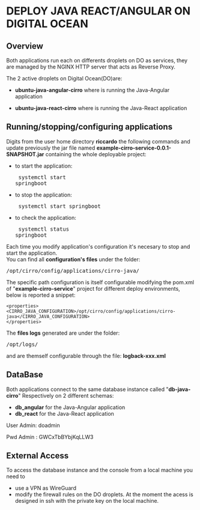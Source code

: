 # DEPLOY JAVA REACT/ANGULAR ON DIGITAL OCEAN

## Overview

Both applications run each on differents droplets on DO as services, they are managed by the NGINX HTTP server that acts as Reverse Proxy.

The 2 active droplets on Digital Ocean(DO)are:

* **ubuntu-java-angular-cirro** where is running the Java-Angular application

* **ubuntu-java-react-cirro** where is running the Java-React application


## Running/stopping/configuring applications

Digits from the user home directory **riccardo** the following commands and update previously the jar file named **example-cirro-service-0.0.1-SNAPSHOT.jar** containing the whole deployable project:

* to start the application: <pre> systemctl start springboot</pre>
* to stop the application: <pre> systemctl start springboot</pre>
* to check the application: <pre> systemctl status springboot</pre>

Each time you modify application's configuration it's necesary to stop and start the application.<br>You can find all **configuration's files** under the folder:
<pre>/opt/cirro/config/applications/cirro-java/</pre>

The specific path configuration is itself configurable modifying the pom.xml of "**example-cirro-service**" project for different deploy environments, below is reported a snippet:<br>

```
<properties>
<CIRRO_JAVA_CONFIGURATION>/opt/cirro/config/applications/cirro-java</CIRRO_JAVA_CONFIGURATION>
</properties>
```

The **files logs** generated are under the folder:
<pre>/opt/logs/</pre>
and are themself configurable through the file:
**logback-xxx.xml**


## DataBase

Both applications connect to the same database instance called "**db-java-cirro**"
Respectively on 2 different schemas:
* **db_angular** for the Java-Angular application
* **db_react** for the Java-React application

User Admin: doadmin

Pwd Admin : GWCxTbBYbjKqLLW3


## External Access
To access the database instance and the console from a local machine you need to 
* use a VPN as WireGuard  
* modify the firewall rules on the DO droplets. At the moment the acess is designed in ssh with the private key on the local machine.

